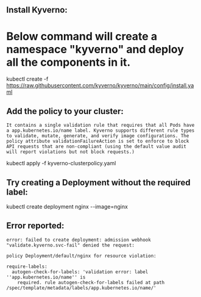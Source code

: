 Install Kyverno:
----------------

# Below command will create a namespace "kyverno" and deploy all the components in it.

kubectl create -f https://raw.githubusercontent.com/kyverno/kyverno/main/config/install.yaml



Add the policy to your cluster:
-------------------------------

```
It contains a single validation rule that requires that all Pods have a app.kubernetes.io/name label. Kyverno supports different rule types to validate, mutate, generate, and verify image configurations. The policy attribute validationFailureAction is set to enforce to block API requests that are non-compliant (using the default value audit will report violations but not block requests.)
```

kubectl apply -f kyverno-clusterpolicy.yaml


Try creating a Deployment without the required label:
-----------------------------------------------------

kubectl create deployment nginx --image=nginx


Error reported:
----------------

```
error: failed to create deployment: admission webhook "validate.kyverno.svc-fail" denied the request:

policy Deployment/default/nginx for resource violation:

require-labels:
  autogen-check-for-labels: 'validation error: label ''app.kubernetes.io/name'' is
    required. rule autogen-check-for-labels failed at path /spec/template/metadata/labels/app.kubernetes.io/name/'
```

